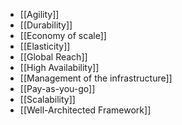 - [[Agility]]
- [[Durability]]
- [[Economy of scale]]
- [[Elasticity]]
- [[Global Reach]]
- [[High Availability]]
- [[Management of the infrastructure]]
- [[Pay-as-you-go]]
- [[Scalability]]
- [[Well-Architected Framework]]

